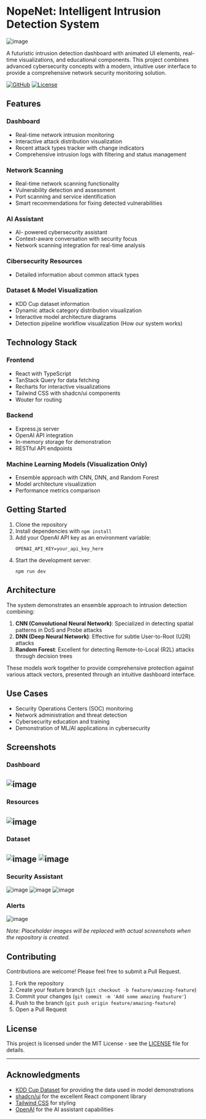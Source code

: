 # NopeNet: Intelligent Intrusion Detection System

![image](https://github.com/user-attachments/assets/712991d0-0637-4f5b-b390-745ae75b48f3)


A futuristic intrusion detection dashboard with animated UI elements, real-time visualizations, and educational components. This project combines advanced cybersecurity concepts with a modern, intuitive user interface to provide a comprehensive network security monitoring solution.

[![GitHub](https://img.shields.io/badge/GitHub-CodeByGirum-blue?logo=github)](https://github.com/CodeByGirum/nopenet)
[![License](https://img.shields.io/badge/License-MIT-green.svg)](https://opensource.org/licenses/MIT)

## Features

### Dashboard
- Real-time network intrusion monitoring
- Interactive attack distribution visualization
- Recent attack types tracker with change indicators
- Comprehensive intrusion logs with filtering and status management

### Network Scanning
- Real-time network scanning functionality 
- Vulnerability detection and assessment 
- Port scanning and service identification
- Smart recommendations for fixing detected vulnerabilities

### AI Assistant
- AI- powered cybersecurity assistant
- Context-aware conversation with security focus
- Network scanning integration for real-time analysis

### Cibersecurity Resources
- Detailed information about common attack types

### Dataset & Model Visualization
- KDD Cup dataset information
- Dynamic attack category distribution visualization
- Interactive model architecture diagrams
- Detection pipeline workflow visualization (How our system works)

## Technology Stack

### Frontend
- React with TypeScript
- TanStack Query for data fetching
- Recharts for interactive visualizations
- Tailwind CSS with shadcn/ui components
- Wouter for routing

### Backend
- Express.js server
- OpenAI API integration
- In-memory storage for demonstration
- RESTful API endpoints

### Machine Learning Models (Visualization Only)
- Ensemble approach with CNN, DNN, and Random Forest
- Model architecture visualization
- Performance metrics comparison

## Getting Started

1. Clone the repository
2. Install dependencies with `npm install`
3. Add your OpenAI API key as an environment variable:
   ```
   OPENAI_API_KEY=your_api_key_here
   ```
4. Start the development server:
   ```
   npm run dev
   ```

## Architecture

The system demonstrates an ensemble approach to intrusion detection combining:

1. **CNN (Convolutional Neural Network)**: Specialized in detecting spatial patterns in DoS and Probe attacks
2. **DNN (Deep Neural Network)**: Effective for subtle User-to-Root (U2R) attacks
3. **Random Forest**: Excellent for detecting Remote-to-Local (R2L) attacks through decision trees

These models work together to provide comprehensive protection against various attack vectors, presented through an intuitive dashboard interface.

## Use Cases

- Security Operations Centers (SOC) monitoring
- Network administration and threat detection
- Cybersecurity education and training
- Demonstration of ML/AI applications in cybersecurity

## Screenshots
### Dashboard
![image](https://github.com/user-attachments/assets/6aefb604-0be8-402a-9b2b-b24dbff461a6)
---
### Resources
![image](https://github.com/user-attachments/assets/9bd1f6fe-9ed4-448b-891d-0f5611119704)
---
### Dataset 
![image](https://github.com/user-attachments/assets/b2caa00a-fc20-406a-ade1-69707542ec91)
![image](https://github.com/user-attachments/assets/df3c36b4-2ee1-4c1d-8e02-59f45228747c)
---
### Security Assistant
![image](https://github.com/user-attachments/assets/0a24380b-4651-4b76-ae81-07edd66e1d24)
![image](https://github.com/user-attachments/assets/3e780c22-6691-4546-8595-f2bedaf3745d)
![image](https://github.com/user-attachments/assets/6cbe8d1e-0871-4084-ad8e-1ae1bf3bc4bd)

### Alerts
![image](https://github.com/user-attachments/assets/77f23e49-3f67-4bfc-aaf8-21da27946809)



*Note: Placeholder images will be replaced with actual screenshots when the repository is created.*

## Contributing

Contributions are welcome! Please feel free to submit a Pull Request.

1. Fork the repository
2. Create your feature branch (`git checkout -b feature/amazing-feature`)
3. Commit your changes (`git commit -m 'Add some amazing feature'`)
4. Push to the branch (`git push origin feature/amazing-feature`)
5. Open a Pull Request

## License

This project is licensed under the MIT License - see the [LICENSE](LICENSE) file for details.

---

## Acknowledgments

- [KDD Cup Dataset](http://kdd.ics.uci.edu/databases/kddcup99/kddcup99.html) for providing the data used in model demonstrations
- [shadcn/ui](https://ui.shadcn.com/) for the excellent React component library
- [Tailwind CSS](https://tailwindcss.com/) for styling
- [OpenAI](https://openai.com/) for the AI assistant capabilities
